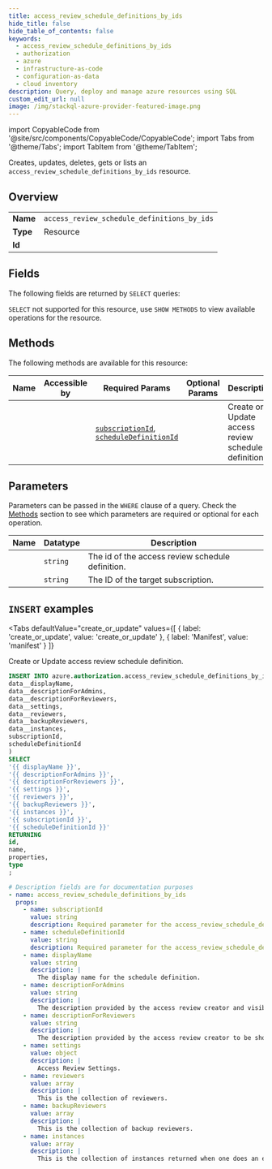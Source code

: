 ```yaml
--- 
title: access_review_schedule_definitions_by_ids
hide_title: false
hide_table_of_contents: false
keywords:
  - access_review_schedule_definitions_by_ids
  - authorization
  - azure
  - infrastructure-as-code
  - configuration-as-data
  - cloud inventory
description: Query, deploy and manage azure resources using SQL
custom_edit_url: null
image: /img/stackql-azure-provider-featured-image.png
---
```


import CopyableCode from '@site/src/components/CopyableCode/CopyableCode';
import Tabs from '@theme/Tabs';
import TabItem from '@theme/TabItem';

Creates, updates, deletes, gets or lists an <code>access_review_schedule_definitions_by_ids</code> resource.

## Overview
<table><tbody>
<tr><td><b>Name</b></td><td><code>access_review_schedule_definitions_by_ids</code></td></tr>
<tr><td><b>Type</b></td><td>Resource</td></tr>
<tr><td><b>Id</b></td><td><CopyableCode code="azure.authorization.access_review_schedule_definitions_by_ids" /></td></tr>
</tbody></table>

## Fields

The following fields are returned by `SELECT` queries:

`SELECT` not supported for this resource, use `SHOW METHODS` to view available operations for the resource.


## Methods

The following methods are available for this resource:

<table>
<thead>
    <tr>
    <th>Name</th>
    <th>Accessible by</th>
    <th>Required Params</th>
    <th>Optional Params</th>
    <th>Description</th>
    </tr>
</thead>
<tbody>
<tr>
    <td><a href="#create_or_update"><CopyableCode code="create_or_update" /></a></td>
    <td><CopyableCode code="insert" /></td>
    <td><a href="#parameter-subscriptionId"><code>subscriptionId</code></a>, <a href="#parameter-scheduleDefinitionId"><code>scheduleDefinitionId</code></a></td>
    <td></td>
    <td>Create or Update access review schedule definition.</td>
</tr>
</tbody>
</table>

## Parameters

Parameters can be passed in the `WHERE` clause of a query. Check the [Methods](#methods) section to see which parameters are required or optional for each operation.

<table>
<thead>
    <tr>
    <th>Name</th>
    <th>Datatype</th>
    <th>Description</th>
    </tr>
</thead>
<tbody>
<tr id="parameter-scheduleDefinitionId">
    <td><CopyableCode code="scheduleDefinitionId" /></td>
    <td><code>string</code></td>
    <td>The id of the access review schedule definition.</td>
</tr>
<tr id="parameter-subscriptionId">
    <td><CopyableCode code="subscriptionId" /></td>
    <td><code>string</code></td>
    <td>The ID of the target subscription.</td>
</tr>
</tbody>
</table>

## `INSERT` examples

<Tabs
    defaultValue="create_or_update"
    values={[
        { label: 'create_or_update', value: 'create_or_update' },
        { label: 'Manifest', value: 'manifest' }
    ]}
>
<TabItem value="create_or_update">

Create or Update access review schedule definition.

```sql
INSERT INTO azure.authorization.access_review_schedule_definitions_by_ids (
data__displayName,
data__descriptionForAdmins,
data__descriptionForReviewers,
data__settings,
data__reviewers,
data__backupReviewers,
data__instances,
subscriptionId,
scheduleDefinitionId
)
SELECT 
'{{ displayName }}',
'{{ descriptionForAdmins }}',
'{{ descriptionForReviewers }}',
'{{ settings }}',
'{{ reviewers }}',
'{{ backupReviewers }}',
'{{ instances }}',
'{{ subscriptionId }}',
'{{ scheduleDefinitionId }}'
RETURNING
id,
name,
properties,
type
;
```
</TabItem>
<TabItem value="manifest">

```yaml
# Description fields are for documentation purposes
- name: access_review_schedule_definitions_by_ids
  props:
    - name: subscriptionId
      value: string
      description: Required parameter for the access_review_schedule_definitions_by_ids resource.
    - name: scheduleDefinitionId
      value: string
      description: Required parameter for the access_review_schedule_definitions_by_ids resource.
    - name: displayName
      value: string
      description: |
        The display name for the schedule definition.
    - name: descriptionForAdmins
      value: string
      description: |
        The description provided by the access review creator and visible to admins.
    - name: descriptionForReviewers
      value: string
      description: |
        The description provided by the access review creator to be shown to reviewers.
    - name: settings
      value: object
      description: |
        Access Review Settings.
    - name: reviewers
      value: array
      description: |
        This is the collection of reviewers.
    - name: backupReviewers
      value: array
      description: |
        This is the collection of backup reviewers.
    - name: instances
      value: array
      description: |
        This is the collection of instances returned when one does an expand on it.
```
</TabItem>
</Tabs>
